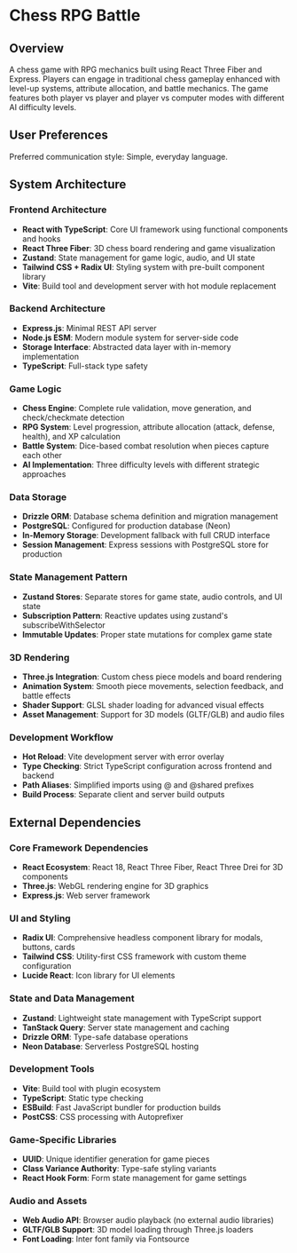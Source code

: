 # Chess RPG Battle

## Overview

A chess game with RPG mechanics built using React Three Fiber and Express. Players can engage in traditional chess gameplay enhanced with level-up systems, attribute allocation, and battle mechanics. The game features both player vs player and player vs computer modes with different AI difficulty levels.

## User Preferences

Preferred communication style: Simple, everyday language.

## System Architecture

### Frontend Architecture
- **React with TypeScript**: Core UI framework using functional components and hooks
- **React Three Fiber**: 3D chess board rendering and game visualization
- **Zustand**: State management for game logic, audio, and UI state
- **Tailwind CSS + Radix UI**: Styling system with pre-built component library
- **Vite**: Build tool and development server with hot module replacement

### Backend Architecture
- **Express.js**: Minimal REST API server
- **Node.js ESM**: Modern module system for server-side code
- **Storage Interface**: Abstracted data layer with in-memory implementation
- **TypeScript**: Full-stack type safety

### Game Logic
- **Chess Engine**: Complete rule validation, move generation, and check/checkmate detection
- **RPG System**: Level progression, attribute allocation (attack, defense, health), and XP calculation
- **Battle System**: Dice-based combat resolution when pieces capture each other
- **AI Implementation**: Three difficulty levels with different strategic approaches

### Data Storage
- **Drizzle ORM**: Database schema definition and migration management
- **PostgreSQL**: Configured for production database (Neon)
- **In-Memory Storage**: Development fallback with full CRUD interface
- **Session Management**: Express sessions with PostgreSQL store for production

### State Management Pattern
- **Zustand Stores**: Separate stores for game state, audio controls, and UI state
- **Subscription Pattern**: Reactive updates using zustand's subscribeWithSelector
- **Immutable Updates**: Proper state mutations for complex game state

### 3D Rendering
- **Three.js Integration**: Custom chess piece models and board rendering
- **Animation System**: Smooth piece movements, selection feedback, and battle effects
- **Shader Support**: GLSL shader loading for advanced visual effects
- **Asset Management**: Support for 3D models (GLTF/GLB) and audio files

### Development Workflow
- **Hot Reload**: Vite development server with error overlay
- **Type Checking**: Strict TypeScript configuration across frontend and backend
- **Path Aliases**: Simplified imports using @ and @shared prefixes
- **Build Process**: Separate client and server build outputs

## External Dependencies

### Core Framework Dependencies
- **React Ecosystem**: React 18, React Three Fiber, React Three Drei for 3D components
- **Three.js**: WebGL rendering engine for 3D graphics
- **Express.js**: Web server framework

### UI and Styling
- **Radix UI**: Comprehensive headless component library for modals, buttons, cards
- **Tailwind CSS**: Utility-first CSS framework with custom theme configuration
- **Lucide React**: Icon library for UI elements

### State and Data Management
- **Zustand**: Lightweight state management with TypeScript support
- **TanStack Query**: Server state management and caching
- **Drizzle ORM**: Type-safe database operations
- **Neon Database**: Serverless PostgreSQL hosting

### Development Tools
- **Vite**: Build tool with plugin ecosystem
- **TypeScript**: Static type checking
- **ESBuild**: Fast JavaScript bundler for production builds
- **PostCSS**: CSS processing with Autoprefixer

### Game-Specific Libraries
- **UUID**: Unique identifier generation for game pieces
- **Class Variance Authority**: Type-safe styling variants
- **React Hook Form**: Form state management for game settings

### Audio and Assets
- **Web Audio API**: Browser audio playback (no external audio libraries)
- **GLTF/GLB Support**: 3D model loading through Three.js loaders
- **Font Loading**: Inter font family via Fontsource